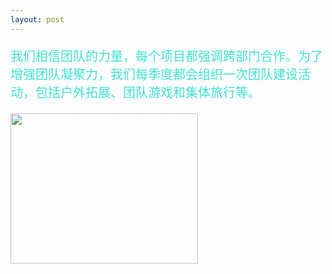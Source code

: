 ```yaml
---
layout: post
---
```

<div class="container">
	<div class="row" rows="8">
	    <div class="col-md-6">
			<p style="color: rgb(64,224,208); font-size: 20px;">我们相信团队的力量，每个项目都强调跨部门合作。为了增强团队凝聚力，我们每季度都会组织一次团队建设活动，包括户外拓展、团队游戏和集体旅行等。    </p>
        </div>
		<div class="col-md-3 ">
			<div class="thumbnail">
				<img src="/imges/ct/团队合作.jpg" style="width: 300px;height: 240px;">
			</div>
		</div>
	</div>
</div>
